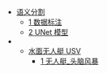 - [语义分割](Semantic_Segmentation/)
  - [1 数据标注](Semantic_Segmentation/1_data_annotate.md)
  - [2 UNet 模型](Semantic_Segmentation/2_UNet_model.md)
- - [水面无人艇 USV](Unmanned_Surface_Vessel/)
    - [1 无人艇_头脑风暴](Unmanned_Surface_Vessel/1_USV_brainstorming.md)
